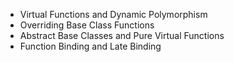 - Virtual Functions and Dynamic Polymorphism
- Overriding Base Class Functions
- Abstract Base Classes and Pure Virtual Functions
- Function Binding and Late Binding